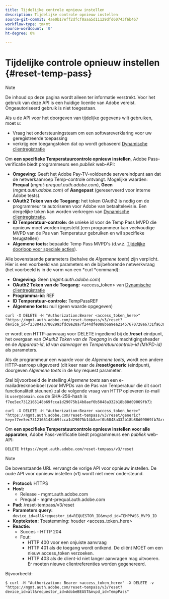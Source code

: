 ```yaml
---
title: Tijdelijke controle opnieuw instellen
description: Tijdelijke controle opnieuw instellen
source-git-commit: 4ae0b17eff2dfcf0aaa5d11129dfd60743f6b467
workflow-type: tm+mt
source-wordcount: '0'
ht-degree: 0%

---
```


# Tijdelijke controle opnieuw instellen {#reset-temp-pass}

>[!NOTE]
>
>De inhoud op deze pagina wordt alleen ter informatie verstrekt. Voor het gebruik van deze API is een huidige licentie van Adobe vereist. Ongeautoriseerd gebruik is niet toegestaan.
>
>Als u de API voor het doorgeven van tijdelijke gegevens wilt gebruiken, moet u:
>- Vraag het ondersteuningsteam om een softwareverklaring voor uw geregistreerde toepassing
>- verkrijg een toegangstoken dat op wordt gebaseerd [Dynamische clientregistratie](dynamic-client-registration.md)
> 

Om **een specifieke Temperatuurcontrole opnieuw instellen**, Adobe Pass-verificatie biedt programmeurs een *publiek* web-API:

- **Omgeving:** Geeft het Adobe Pay-TV-voldoende servereindpunt aan dat de netwerkaanroep Temp-controle ontvangt. Mogelijke waarden: **Prequal** (*mgmt-prequal.auth.adobe.com*), **Geen** (*mgmt.auth.adobe.com*) of **Aangepast** (gereserveerd voor interne Adobe tests).
- **OAuth2 Token van de Toegang:** het token OAuth2 is nodig om de programmeur te autoriseren voor Adobe van betaaltelevisie. Een dergelijke token kan worden verkregen van [Dynamische clientregistratie](dynamic-client-registration.md).
- **ID Temperatuur-controle:** de unieke id voor de Temp Pass MVPD die opnieuw moet worden ingesteld.(een programmeur kan veelvoudige MVPD van de Pas van Temperatuur gebruiken en wil specifieke terugstellen)
- **Algemene toets:** bepaalde Temp Pass MVPD&#39;s (d.w.z. [Tijdelijke doorloop voor speciale acties](promotional-temp-pass.md)).

Alle bovenstaande parameters (behalve de *Algemene toets*) zijn verplicht. Hier is een voorbeeld van parameters en de bijbehorende netwerkvraag (het voorbeeld is in de vorm van een *curl *command):

- **Omgeving:** Geen (*mgmt.auth.adobe.com*)
- **OAuth2 Token van de Toegang:** &lt;access_token> van [Dynamische clientregistratie](dynamic-client-registration.md)
- **Programma-id:** REF
- **ID Temperatuur-controle:** TempPassREF
- **Algemene toets:** null (geen waarde opgegeven)

```curl
curl -X DELETE -H "Authorization:Bearer <access_token_here>" "https://mgmt.auth.adobe.com/reset-tempass/v3/reset?device_id=f23804a37802993fdc8e28a7f244dfe088b6a9ea21457670728e6731fa639991&requestor_id=REF&mvpd_id=TempPassREF"
```

er wordt een HTTP-aanvraag voor DELETE ingediend bij de **/reset** eindpunt, het overgaan van *OAuth2 Token van de Toegang* in de machtigingsheader en de *Apparaat-id*, *Id van aanvrager* en *Temperatuurcontrole-id (MVPD-id)* als parameters.

Als de programmeur een waarde voor de *Algemene toets*, wordt een andere HTTP-aanroep uitgevoerd (dit keer naar de **/reset/generic** (eindpunt), doorgeven *Algemene toets* in de *key* request parameter.

Stel bijvoorbeeld de instelling *Algemene toets* aan een e-mailadresknoeiboel (voor MVPDs van de Pas van Temperatuur die dit soort functionaliteit steunen) zal de volgende vraag van HTTP opleveren (e-mail is `user@domain.com` de SHA-256-hash is `f7ee5ec7312165148b69fcca1d29075b14b8aef0b5048a332b18b88d09069fb7`):

```curl
curl -X DELETE -H "Authorization:Bearer <access_token_here>"
"https://mgmt.auth.adobe.com/reset-tempass/v3/reset/generic?key=f7ee5ec7312165148b69fcca1d29075b14b8aef0b5048a332b18b88d09069fb7&requestor_id=REF&mvpd_id=TempPassREF"
```


Om **een specifieke Temperatuurcontrole opnieuw instellen voor alle apparaten**, Adobe Pass-verificatie biedt programmeurs een *publiek* web-API:

```url
DELETE https://mgmt.auth.adobe.com/reset-tempass/v3/reset
```

>[!NOTE]
>De bovenstaande URL vervangt de vorige API voor opnieuw instellen. De oude API voor opnieuw instellen (v1) wordt niet meer ondersteund.

- **Protocol:** HTTPS
- **Host:**
   - Release - mgmt.auth.adobe.com
   - Prequal - mgmt-prequal.auth.adobe.com
- **Pad:** /reset-tempass/v3/reset
- **Parameters query:** `device_id=all&requestor_id=REQUESTOR_ID&mvpd_id=TEMPPASS_MVPD_ID`
- **Kopteksten:** Toestemming: houder &lt;access_token_here>
- **Reactie:**
   - Succes - HTTP 204
   - Fout:
      - HTTP 400 voor een onjuiste aanvraag
      - HTTP 401 als de toegang wordt ontkend. De cliënt MOET om een nieuw access_token verzoeken.
      - HTTP 403 als de client-id niet langer aanvragen mag uitvoeren. Er moeten nieuwe clientreferenties worden gegenereerd.


Bijvoorbeeld:

```curl
$ curl -H "Authorization: Bearer <access_token_here>" -X DELETE -v "https://mgmt.auth.adobe.com/reset-tempass/v3/reset?device_id=all&requestor_id=AdobeBEAST&mvpd_id=TempPass"
```
